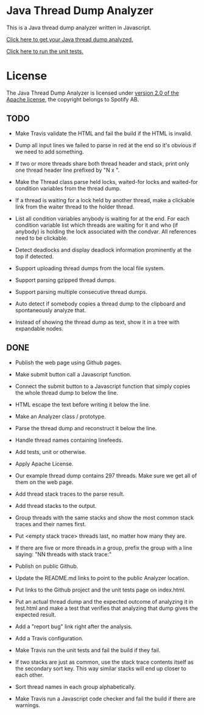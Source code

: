 <!--- -*-markdown-*- -->

# Java Thread Dump Analyzer

This is a Java thread dump analyzer written in Javascript.

[Click here to get your Java thread dump analyzed.](http://spotify.github.io/threaddump-analyzer/)

[Click here to run the unit tests.](http://spotify.github.io/threaddump-analyzer/test.html)

# License

The Java Thread Dump Analyzer is licensed under
[version 2.0 of the Apache license](http://www.apache.org/licenses/LICENSE-2.0.html),
the copyright belongs to Spotify AB.

## TODO
* Make Travis validate the HTML and fail the build if the HTML is
invalid.

* Dump all input lines we failed to parse in red at the end so it's
obvious if we need to add something.

* If two or more threads share both thread header and stack, print
only one thread header line prefixed by "N x ".

* Make the Thread class parse held locks, waited-for locks and
waited-for condition variables from the thread dump.

* If a thread is waiting for a lock held by another thread, make a
clickable link from the waiter thread to the holder thread.

* List all condition variables anybody is waiting for at the end. For
each condition variable list which threads are waiting for it and who
(if anybody) is holding the lock associated with the condvar. All
references need to be clickable.

* Detect deadlocks and display deadlock information prominently at the
top if detected.

* Support uploading thread dumps from the local file system.

* Support parsing gzipped thread dumps.

* Support parsing multiple consecutive thread dumps.

* Auto detect if somebody copies a thread dump to the clipboard and
spontaneously analyze that.

* Instead of showing the thread dump as text, show it in a tree with
expandable nodes.

## DONE
* Publish the web page using Github pages.

* Make submit button call a Javascript function.

* Connect the submit button to a Javascript function that simply
copies the whole thread dump to below the line.

* HTML escape the text before writing it below the line.

* Make an Analyzer class / prototype.

* Parse the thread dump and reconstruct it below the line.

* Handle thread names containing linefeeds.

* Add tests, unit or otherwise.

* Apply Apache License.

* Our example thread dump contains 297 threads. Make sure we get all
of them on the web page.

* Add thread stack traces to the parse result.

* Add thread stacks to the output.

* Group threads with the same stacks and show the most common stack
traces and their names first.

* Put \<empty stack trace\> threads last, no matter how many they are.

* If there are five or more threads in a group, prefix the group with a
line saying: "NN threads with stack trace:"

* Publish on public Github.

* Update the README.md links to point to the public Analyzer location.

* Put links to the Github project and the unit tests page on index.html.

* Put an actual thread dump and the expected outcome of analyzing it
in test.html and make a test that verifies that analyzing that dump
gives the expected result.

* Add a "report bug" link right after the analysis.

* Add a Travis configuration.

* Make Travis run the unit tests and fail the build if they fail.

* If two stacks are just as common, use the stack trace contents itself
as the secondary sort key. This way similar stacks will end up closer to
each other.

* Sort thread names in each group alphabetically.

* Make Travis run a Javascript code checker and fail the build if there
are warnings.
